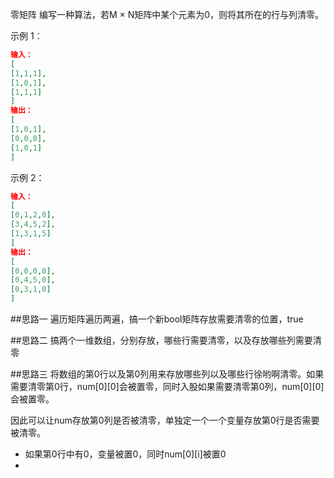 零矩阵
编写一种算法，若M × N矩阵中某个元素为0，则将其所在的行与列清零。


示例 1：
```json
输入：
[
[1,1,1],
[1,0,1],
[1,1,1]
]
输出：
[
[1,0,1],
[0,0,0],
[1,0,1]
]
```

示例 2：
```json
输入：
[
[0,1,2,0],
[3,4,5,2],
[1,3,1,5]
]
输出：
[
[0,0,0,0],
[0,4,5,0],
[0,3,1,0]
]
```


##思路一
遍历矩阵遍历两遍，搞一个新bool矩阵存放需要清零的位置，true

##思路二
搞两个一维数组，分别存放，哪些行需要清零，以及存放哪些列需要清零

##思路三
将数组的第0行以及第0列用来存放哪些列以及哪些行徐哟啊清零。如果需要清零第0行，num[0][0]会被置零，同时入股如果需要清零第0列，num[0][0]会被置零。

因此可以让num存放第0列是否被清零，单独定一个一个变量存放第0行是否需要被清零。

- 如果第0行中有0，变量被置0，同时num[0][i]被置0
- 